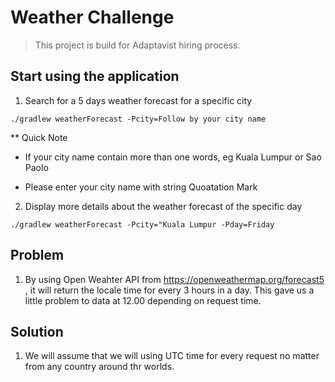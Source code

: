 # Weather Challenge

> This project is build for Adaptavist hiring process.

## Start using the application

1. Search for a 5 days weather forecast for a specific city

`./gradlew weatherForecast -Pcity=Follow by your city name`

\*\* Quick Note

-  If your city name contain more than one words, eg Kuala Lumpur or Sao Paolo

-  Please enter your city name with string Quoatation Mark

2. Display more details about the weather forecast of the specific day

`./gradlew weatherForecast -Pcity="Kuala Lumpur -Pday=Friday`

## Problem

1. By using Open Weahter API from https://openweathermap.org/forecast5 , it will return the locale time for every 3 hours in a day. This gave us a little problem to data at 12.00 depending on request time.

## Solution

1. We will assume that we will using UTC time for every request no matter from any country around thr worlds.

